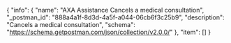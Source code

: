 {
  "info": {
    "name": "AXA Assistance Cancels a medical consultation",
    "_postman_id": "888a4a1f-8d3d-4a5f-a044-06cb6f3c25b9",
    "description": "Cancels a medical consultation",
    "schema": "https://schema.getpostman.com/json/collection/v2.0.0/"
  },
  "item": []
}